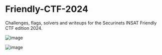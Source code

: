 # Friendly-CTF-2024
Challenges, flags, solvers and writeups for the Securinets INSAT Friendly CTF edition 2024.

![image](https://github.com/user-attachments/assets/d126c549-9947-4312-925c-c0a63254a0a6)

![image](https://github.com/user-attachments/assets/6999bb1e-1f66-49af-a5ed-a63b03d6ba35)

